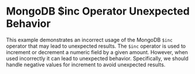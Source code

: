 # MongoDB $inc Operator Unexpected Behavior
This example demonstrates an incorrect usage of the MongoDB `$inc` operator that may lead to unexpected results. The `$inc` operator is used to increment or decrement a numeric field by a given amount.  However, when used incorrectly it can lead to unexpected behavior. Specifically, we should handle negative values for increment to avoid unexpected results.